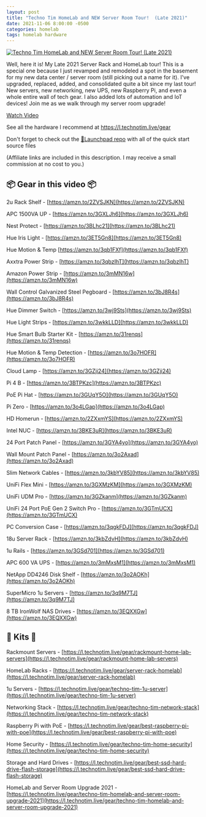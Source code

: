 ```yaml
---
layout: post
title: "Techno Tim HomeLab and NEW Server Room Tour!  (Late 2021)"
date: 2021-11-06 8:00:00 -0500
categories: homelab
tags: homelab hardware
---
```


[![Techno Tim HomeLab and NEW Server Room Tour!  (Late 2021)](https://img.youtube.com/vi/u45Z4yGTgs8/0.jpg)](https://www.youtube.com/watch?v=u45Z4yGTgs8 "Techno Tim HomeLab and NEW Server Room Tour!  (Late 2021)")

Well, here it is!  My Late 2021 Server Rack and HomeLab tour!  This is a special one because I just revamped and remodeled a spot in the basement for my new data center / server room (still picking out a name for it).  I've upgraded, replaced, added, and consolidated quite a bit since my last tour!  New servers, new networking, new UPS, new Raspberry Pi, and even a whole entire wall of tech gear.   I also added lots of automation and IoT devices!  Join me as we walk through my server room upgrade!

[Watch Video](https://www.youtube.com/watch?v=u45Z4yGTgs8)

See all the hardware I recommend at <https://l.technotim.live/gear>

Don't forget to check out the [🚀Launchpad repo](https://l.technotim.live/quick-start) with all of the quick start source files

(Affiliate links are included in this description. I may receive a small commission at no cost to you.)

## 📦 Gear in this video 📦

2u Rack Shelf - [https://amzn.to/2ZVSJKN](https://amzn.to/2ZVSJKN)

APC 1500VA UP - [https://amzn.to/3GXLJh6](https://amzn.to/3GXLJh6)

Nest Protect - [https://amzn.to/3BLhc21](https://amzn.to/3BLhc21)

Hue Iris Light - [https://amzn.to/3ET5Gn8](https://amzn.to/3ET5Gn8)

Hue Motion & Temp [https://amzn.to/3qb1FXf](https://amzn.to/3qb1FXf)

Axxtra Power Strip - [https://amzn.to/3qbzIhT](https://amzn.to/3qbzIhT)

Amazon Power Strip - [https://amzn.to/3mMN16w](https://amzn.to/3mMN16w)

Wall Control Galvanized Steel Pegboard - [https://amzn.to/3bJ8R4s](https://amzn.to/3bJ8R4s)

Hue Dimmer Switch - [https://amzn.to/3wj9Sts](https://amzn.to/3wj9Sts)

Hue Light Strips - [https://amzn.to/3wkkLLD](https://amzn.to/3wkkLLD)

Hue Smart Bulb Starter Kit - [https://amzn.to/31renqs](https://amzn.to/31renqs)

Hue Motion & Temp Detection - [https://amzn.to/3o7HOFR](https://amzn.to/3o7HOFR)

Cloud Lamp - [https://amzn.to/3GZji24](https://amzn.to/3GZji24)

Pi 4 B - [https://amzn.to/3BTPKzc](https://amzn.to/3BTPKzc)

PoE Pi Hat - [https://amzn.to/3GUqY5O](https://amzn.to/3GUqY5O)

Pi Zero - [https://amzn.to/3o4LGap](https://amzn.to/3o4LGap)

HD Homerun - [https://amzn.to/2ZXxmYS](https://amzn.to/2ZXxmYS)

Intel NUC - [https://amzn.to/3BKE3uR](https://amzn.to/3BKE3uR)

24 Port Patch Panel - [https://amzn.to/3GYA4yo](https://amzn.to/3GYA4yo)

Wall Mount Patch Panel - [https://amzn.to/3o2Axad](https://amzn.to/3o2Axad)

Slim Network Cables - [https://amzn.to/3kbYV85](https://amzn.to/3kbYV85)

UniFi Flex Mini - [https://amzn.to/3GXMzKM](https://amzn.to/3GXMzKM)

UniFi UDM Pro - [https://amzn.to/3GZkanm](https://amzn.to/3GZkanm)

UniFi 24 Port PoE Gen 2 Switch Pro - [https://amzn.to/3GTmUCX](https://amzn.to/3GTmUCX)

PC Conversion Case - [https://amzn.to/3qgkFDJ](https://amzn.to/3qgkFDJ)

18u Server Rack - [https://amzn.to/3kbZdvH](https://amzn.to/3kbZdvH)

1u Rails - [https://amzn.to/3GSd701](https://amzn.to/3GSd701)

APC 600 VA UPS - [https://amzn.to/3mMxsM1](https://amzn.to/3mMxsM1)

NetApp DD4246 Disk Shelf - [https://amzn.to/3o2AOKh](https://amzn.to/3o2AOKh)

SuperMicro 1u Servers - [https://amzn.to/3q9M7TJ](https://amzn.to/3q9M7TJ)

8 TB IronWolf NAS Drives  - [https://amzn.to/3EQXXGw](https://amzn.to/3EQXXGw)

## 🚀 Kits 🚀

Rackmount Servers - [https://l.technotim.live/gear/rackmount-home-lab-servers](https://l.technotim.live/gear/rackmount-home-lab-servers)

HomeLab Racks  - [https://l.technotim.live/gear/server-rack-homelab](https://l.technotim.live/gear/server-rack-homelab)

1u Servers - [https://l.technotim.live/gear/techno-tim-1u-server](https://l.technotim.live/gear/techno-tim-1u-server)

Networking Stack - [https://l.technotim.live/gear/techno-tim-network-stack](https://l.technotim.live/gear/techno-tim-network-stack)

Raspberry Pi with PoE - [https://l.technotim.live/gear/best-raspberry-pi-with-poe](https://l.technotim.live/gear/best-raspberry-pi-with-poe)

Home Security - [https://l.technotim.live/gear/techno-tim-home-security](https://l.technotim.live/gear/techno-tim-home-security)

Storage and Hard Drives - [https://l.technotim.live/gear/best-ssd-hard-drive-flash-storage](https://l.technotim.live/gear/best-ssd-hard-drive-flash-storage)

HomeLab and Server Room Upgrade 2021 - [https://l.technotim.live/gear/techno-tim-homelab-and-server-room-upgrade-2021](https://l.technotim.live/gear/techno-tim-homelab-and-server-room-upgrade-2021)
